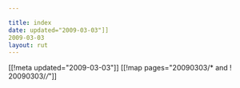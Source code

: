 ```yaml
---

title: index
date: updated="2009-03-03"]]
2009-03-03
layout: rut
---
```


[[!meta updated="2009-03-03"]]
[[!map pages="20090303/* and ! 20090303/*/*"]]
